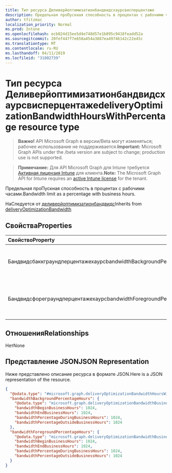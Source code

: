 ```yaml
---
title: Тип ресурса Деливерйоптимизатионбандвидсхаурсвисперцентаже
description: Предельная проПускная способность в процентах с рабочими часами.
author: tfitzmac
localization_priority: Normal
ms.prod: Intune
ms.openlocfilehash: ecb024d15ee5d4e748d57e1b895c9418feadd52a
ms.sourcegitcommit: 20fef447f7e658a454a3887ea49746142c22e45c
ms.translationtype: MT
ms.contentlocale: ru-RU
ms.lasthandoff: 04/11/2019
ms.locfileid: "31802739"
---
```

# <a name="deliveryoptimizationbandwidthhourswithpercentage-resource-type"></a><span data-ttu-id="6c07b-103">Тип ресурса Деливерйоптимизатионбандвидсхаурсвисперцентаже</span><span class="sxs-lookup"><span data-stu-id="6c07b-103">deliveryOptimizationBandwidthHoursWithPercentage resource type</span></span>

> <span data-ttu-id="6c07b-104">**Важно!** API Microsoft Graph в версии/Beta могут изменяться; рабочее использование не поддерживается.</span><span class="sxs-lookup"><span data-stu-id="6c07b-104">**Important:** Microsoft Graph APIs under the /beta version are subject to change; production use is not supported.</span></span>

> <span data-ttu-id="6c07b-105">**Примечание:** Для API Microsoft Graph для Intune требуется [Активная лицензия Intune](https://go.microsoft.com/fwlink/?linkid=839381) для клиента.</span><span class="sxs-lookup"><span data-stu-id="6c07b-105">**Note:** The Microsoft Graph API for Intune requires an [active Intune license](https://go.microsoft.com/fwlink/?linkid=839381) for the tenant.</span></span>

<span data-ttu-id="6c07b-106">Предельная проПускная способность в процентах с рабочими часами.</span><span class="sxs-lookup"><span data-stu-id="6c07b-106">Bandwidth limit as a percentage with business hours.</span></span>


<span data-ttu-id="6c07b-107">НаСледуется от [деливерйоптимизатионбандвидс](../resources/intune-deviceconfig-deliveryoptimizationbandwidth.md)</span><span class="sxs-lookup"><span data-stu-id="6c07b-107">Inherits from [deliveryOptimizationBandwidth](../resources/intune-deviceconfig-deliveryoptimizationbandwidth.md)</span></span>

## <a name="properties"></a><span data-ttu-id="6c07b-108">Свойства</span><span class="sxs-lookup"><span data-stu-id="6c07b-108">Properties</span></span>
|<span data-ttu-id="6c07b-109">Свойство</span><span class="sxs-lookup"><span data-stu-id="6c07b-109">Property</span></span>|<span data-ttu-id="6c07b-110">Тип</span><span class="sxs-lookup"><span data-stu-id="6c07b-110">Type</span></span>|<span data-ttu-id="6c07b-111">Описание</span><span class="sxs-lookup"><span data-stu-id="6c07b-111">Description</span></span>|
|:---|:---|:---|
|<span data-ttu-id="6c07b-112">Бандвидсбаккграундперцентажехаурс</span><span class="sxs-lookup"><span data-stu-id="6c07b-112">bandwidthBackgroundPercentageHours</span></span>|[<span data-ttu-id="6c07b-113">deliveryOptimizationBandwidthBusinessHoursLimit</span><span class="sxs-lookup"><span data-stu-id="6c07b-113">deliveryOptimizationBandwidthBusinessHoursLimit</span></span>](../resources/intune-deviceconfig-deliveryoptimizationbandwidthbusinesshourslimit.md)|<span data-ttu-id="6c07b-114">Процент загрузки в фоновом режиме.</span><span class="sxs-lookup"><span data-stu-id="6c07b-114">Background download percentage hours.</span></span>|
|<span data-ttu-id="6c07b-115">Бандвидсфореграундперцентажехаурс</span><span class="sxs-lookup"><span data-stu-id="6c07b-115">bandwidthForegroundPercentageHours</span></span>|[<span data-ttu-id="6c07b-116">deliveryOptimizationBandwidthBusinessHoursLimit</span><span class="sxs-lookup"><span data-stu-id="6c07b-116">deliveryOptimizationBandwidthBusinessHoursLimit</span></span>](../resources/intune-deviceconfig-deliveryoptimizationbandwidthbusinesshourslimit.md)|<span data-ttu-id="6c07b-117">Процентное соотношение загрузки в процентах.</span><span class="sxs-lookup"><span data-stu-id="6c07b-117">Foreground download percentage hours.</span></span>|

## <a name="relationships"></a><span data-ttu-id="6c07b-118">Отношения</span><span class="sxs-lookup"><span data-stu-id="6c07b-118">Relationships</span></span>
<span data-ttu-id="6c07b-119">Нет</span><span class="sxs-lookup"><span data-stu-id="6c07b-119">None</span></span>

## <a name="json-representation"></a><span data-ttu-id="6c07b-120">Представление JSON</span><span class="sxs-lookup"><span data-stu-id="6c07b-120">JSON Representation</span></span>
<span data-ttu-id="6c07b-121">Ниже представлено описание ресурса в формате JSON.</span><span class="sxs-lookup"><span data-stu-id="6c07b-121">Here is a JSON representation of the resource.</span></span>
<!-- {
  "blockType": "resource",
  "@odata.type": "microsoft.graph.deliveryOptimizationBandwidthHoursWithPercentage"
}
-->
``` json
{
  "@odata.type": "#microsoft.graph.deliveryOptimizationBandwidthHoursWithPercentage",
  "bandwidthBackgroundPercentageHours": {
    "@odata.type": "microsoft.graph.deliveryOptimizationBandwidthBusinessHoursLimit",
    "bandwidthBeginBusinessHours": 1024,
    "bandwidthEndBusinessHours": 1024,
    "bandwidthPercentageDuringBusinessHours": 1024,
    "bandwidthPercentageOutsideBusinessHours": 1024
  },
  "bandwidthForegroundPercentageHours": {
    "@odata.type": "microsoft.graph.deliveryOptimizationBandwidthBusinessHoursLimit",
    "bandwidthBeginBusinessHours": 1024,
    "bandwidthEndBusinessHours": 1024,
    "bandwidthPercentageDuringBusinessHours": 1024,
    "bandwidthPercentageOutsideBusinessHours": 1024
  }
}
```





